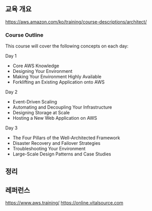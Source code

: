 ## 교육 개요
https://aws.amazon.com/ko/training/course-descriptions/architect/

### Course Outline
This course will cover the following concepts on each day:

Day 1
* Core AWS Knowledge
* Designing Your Environment
* Making Your Environment Highly Available
* Forklifting an Existing Application onto AWS

Day 2
* Event-Driven Scaling
* Automating and Decoupling Your Infrastructure
* Designing Storage at Scale
* Hosting a New Web Application on AWS

Day 3
* The Four Pillars of the Well-Architected Framework
* Disaster Recovery and Failover Strategies
* Troubleshooting Your Environment
* Large-Scale Design Patterns and Case Studies

## 정리

## 레퍼런스
https://www.aws.training/
https://online.vitalsource.com